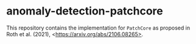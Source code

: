 # anomaly-detection-patchcore
This repository contains the implementation for `PatchCore` as proposed in Roth et al. (2021), &lt;https://arxiv.org/abs/2106.08265>.
